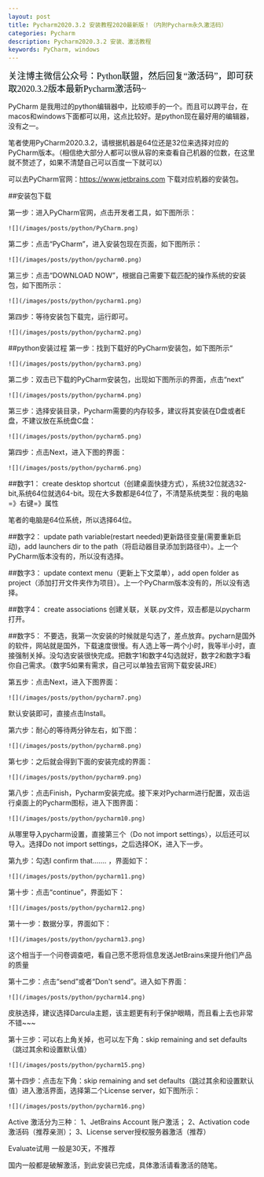 ```yaml
---
layout: post
title: Pycharm2020.3.2 安装教程2020最新版！（内附Pycharm永久激活码）
categories: Pycharm
description: Pycharm2020.3.2 安装、激活教程
keywords: PyCharm, windows
---
```


<font color=#red size=4 face="黑体">关注博主微信公众号：Python联盟，然后回复“激活码”，即可获取2020.3.2版本最新Pycharm激活码~</font>

PyCharm 是我用过的python编辑器中，比较顺手的一个。而且可以跨平台，在macos和windows下面都可以用，这点比较好。是python现在最好用的编辑器，没有之一。


笔者使用PyCharm2020.3.2，请根据机器是64位还是32位来选择对应的PyCharm版本。（相信绝大部分人都可以很从容的来查看自己机器的位数，在这里就不赘述了，如果不清楚自己可以百度一下就可以）

可以去PyCharm官网：https://www.jetbrains.com 下载对应机器的安装包。

##安装包下载

第一步：进入PyCharm官网，点击开发者工具，如下图所示：

	![](/images/posts/python/PyCharm.png)

第二步：点击“PyCharm”，进入安装包现在页面，如下图所示：

	![](/images/posts/python/pycharm0.png)

第三步：点击“DOWNLOAD NOW”，根据自己需要下载匹配的操作系统的安装包，如下图所示：
	
	![](/images/posts/python/pycharm1.png)

第四步：等待安装包下载完，运行即可。
	
	![](/images/posts/python/pycharm2.png)

##python安装过程
 第一步：找到下载好的PyCharm安装包，如下图所示“

	![](/images/posts/python/pycharm3.png)

第二步：双击已下载的PyCharm安装包，出现如下图所示的界面，点击“next”

	![](/images/posts/python/pycharm4.png)

第三步：选择安装目录，Pycharm需要的内存较多，建议将其安装在D盘或者E盘，不建议放在系统盘C盘：

	![](/images/posts/python/pycharm5.png)

第四步：点击Next，进入下图的界面：

	![](/images/posts/python/pycharm6.png)

##数字1：
create desktop shortcut（创建桌面快捷方式），系统32位就选32-bit,系统64位就选64-bit。现在大多数都是64位了，不清楚系统类型：我的电脑=》右键=》属性

笔者的电脑是64位系统，所以选择64位。

##数字2：
update path variable(restart needed)更新路径变量(需要重新启动)，add launchers dir to the path（将启动器目录添加到路径中）。上一个PyCharm版本没有的，所以没有选择。

##数字3：
update context menu（更新上下文菜单），add open folder as project（添加打开文件夹作为项目）。上一个PyCharm版本没有的，所以没有选择。

##数字4：
create associations 创建关联，关联.py文件，双击都是以pycharm打开。

##数字5：
不要选，我第一次安装的时候就是勾选了，差点放弃。pycharn是国外的软件，网站就是国外，下载速度很慢。有人选上等一两个小时，我等半小时，直接强制关掉。没勾选安装很快完成。把数字1和数字4勾选就好，数字2和数字3看你自己需求。（数字5如果有需求，自己可以单独去官网下载安装JRE）

第五步：点击Next，进入下图界面：

	![](/images/posts/python/pycharm7.png)

默认安装即可，直接点击Install。

第六步：耐心的等待两分钟左右，如下图：

	![](/images/posts/python/pycharm8.png)

第七步：之后就会得到下面的安装完成的界面：

	![](/images/posts/python/pycharm9.png)

第八步：点击Finish，Pycharm安装完成。接下来对Pycharm进行配置，双击运行桌面上的Pycharm图标，进入下图界面：

	![](/images/posts/python/pycharm10.png)

从哪里导入pycharm设置，直接第三个（Do not import settings），以后还可以导入。选择Do not import settings，之后选择OK，进入下一步。

第九步：勾选I confirm that....... ，界面如下：

	![](/images/posts/python/pycharm11.png)

第十步：点击“continue”，界面如下：

	![](/images/posts/python/pycharm12.png)

第十一步：数据分享，界面如下：

	![](/images/posts/python/pycharm13.png)

这个相当于一个问卷调查吧，看自己愿不愿将信息发送JetBrains来提升他们产品的质量

第十二步：点击“send”或者“Don't send”。进入如下界面：

	![](/images/posts/python/pycharm14.png)

皮肤选择，建议选择Darcula主题，该主题更有利于保护眼睛，而且看上去也非常不错~~~

第十三步：可以右上角关掉，也可以左下角：skip remaining and set defaults（跳过其余和设置默认值）

	![](/images/posts/python/pycharm15.png)

第十四步：点击左下角：skip remaining and set defaults（跳过其余和设置默认值）进入激活界面，选择第二个License server，如下图所示：

	![](/images/posts/python/pycharm16.png)

Active 激活分为三种：
1、JetBrains Account 账户激活；
2、Activation code激活码（推荐亲测）；
3、License server授权服务器激活（推荐）

Evaluate试用 一般是30天，不推荐

国内一般都是破解激活，到此安装已完成，具体激活请看激活的随笔。
